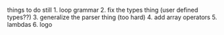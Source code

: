 things to do still
	1.	loop grammar
	2.	fix the types thing (user defined types??)
	3.	generalize the parser thing (too hard)
	4.	add array operators
	5.	lambdas
	6.	logo